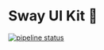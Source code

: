 # Sway UI Kit 💅

[![pipeline status](https://gitlab.com/sway-me/ui-kit/badges/master/pipeline.svg)](https://gitlab.com/sway-me/ui-kit/-/commits/master)
